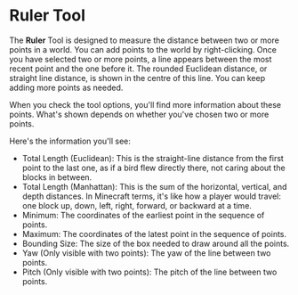 # Ruler Tool

The **Ruler** Tool is designed to measure the distance between two or more points in a world. You can add points to the world by right-clicking. Once you have selected two or more points, a line appears between the most recent point and the one before it. The rounded Euclidean distance, or straight line distance, is shown in the centre of this line. You can keep adding more points as needed.

When you check the tool options, you'll find more information about these points. What's shown depends on whether you've chosen two or more points.

Here's the information you'll see:

- Total Length (Euclidean): This is the straight-line distance from the first point to the last one, as if a bird flew directly there, not caring about the blocks in between.
- Total Length (Manhattan): This is the sum of the horizontal, vertical, and depth distances. In Minecraft terms, it's like how a player would travel: one block up, down, left, right, forward, or backward at a time.
- Minimum: The coordinates of the earliest point in the sequence of points.
- Maximum: The coordinates of the latest point in the sequence of points.
- Bounding Size: The size of the box needed to draw around all the points.
- Yaw (Only visible with two points): The yaw of the line between two points.
- Pitch (Only visible with two points): The pitch of the line between two points.

